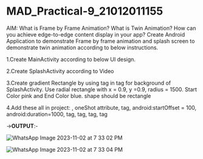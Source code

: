 # MAD_Practical-9_21012011155

AIM: What is Frame by Frame Animation? What is Twin Animation? How can you achieve edge-to-edge content display in your app? Create Android Application to demonstrate Frame by frame animation and splash screen to demonstrate twin animation according to below instructions.

1.Create MainActivity according to below UI design.

2.Create SplashActivity according to Video

3.Create gradient Rectangle by using tag in tag for background of SplashActivity. Use radial rectangle with x = 0.9, y =0.9, radius = 1500. Start Color pink and End Color blue. shape should be rectangle

4.Add these all in project: , oneShot attribute, tag, android:startOffset = 100, android:duration=1000, tag, tag, tag, tag

->**OUTPUT**:-

![WhatsApp Image 2023-11-02 at 7 33 02 PM](https://github.com/Parth1820/MAD_Practical-9_21012011155/assets/139493808/aeaf34bc-ebfe-4df1-a9a7-7d28f1e79818)

![WhatsApp Image 2023-11-02 at 7 33 04 PM](https://github.com/Parth1820/MAD_Practical-9_21012011155/assets/139493808/d9cec013-7f0a-4809-b01a-36d87450bc9b)

